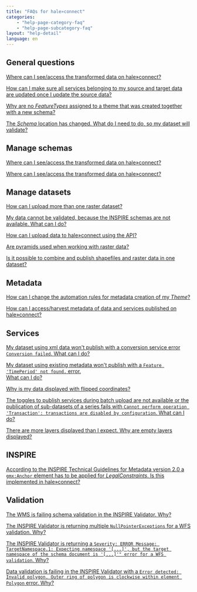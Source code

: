 ```yaml
---
title: "FAQs for hale»connect"
categories:
    - "help-page-category-faq"
    - "help-page-subcategory-faq"
layout: "help-detail"
language: en
---
```


<h2>General questions</h2>
<div className="faq-section-light">
    <p><a href="./faq_hc/faq-hc-general-1">Where can I see/access the transformed data on hale»connect?</a></p>
    <p><a href="./faq_hc/faq-hc-general-2">How can I make sure all services belonging to my source and target data are updated once I update the source data?</a></p>
    <p><a href="./faq_hc/faq-hc-general-3">Why are no <i>FeatureTypes</i> assigned to a theme that was created together with a new schema?</a></p>
    <p><a href="./faq_hc/faq-hc-general-4">The <i>Schema</i> location has changed. What do I need to do, so my dataset will validate?</a></p>
</div>

<h2>Manage schemas</h2>
<div className="faq-section-light">
<p><a href="./faq_hc/-faq-hc-schema-1">Where can I see/access the transformed data on hale»connect?</a></p>
<p><a href="./faq_hc/faq-hc-schema-2">Where can I see/access the transformed data on hale»connect?</a></p>
</div>

<h2>Manage datasets</h2>
<div className="faq-section-light">
    <p><a href="./faq_hc/faq-hc-datasets-1">How can I upload more than one raster dataset?</a></p>
    <p><a href="./faq_hc/faq-hc-datasets-2">My data cannot be validated, because the INSPIRE schemas are not available. What can I do?</a></p>
    <p><a href="./faq_hc/faq-hc-datasets-3">How can I upload data to hale»connect using the API?</a></p>
    <p><a href="./faq_hc/faq-hc-datasets-4">Are pyramids used when working with raster data?</a></p>
    <p><a href="./faq_hc/faq-hc-datasets-5">Is it possible to combine and publish shapefiles and raster data in one dataset?</a></p>
</div>


<h2>Metadata</h2>
<div className="faq-section-light">
    <p><a href="./faq_hc/faq-hc-metadata-1">How can I change the automation rules for metadata creation of my <i>Theme</i>?</a></p>
    <p><a href="./faq_hc/faq-hc-metadata-2">How can I access/harvest metadata of data and services published on hale»connect?</a></p>
</div>


<h2>Services</h2>
<div className="faq-section-light">
    <p><a href="./faq_hc/faq-hc-services-1">My dataset using xml data won't publish with a conversion service error <code>Conversion failed</code>. What can I do?</a></p>
    <p><a href="./faq_hc/faq-hc-services-2">My dataset using existing metadata won't publish with a  <code>Feature 'TimePeriod' not found.</code> error. <br/> What can I do?</a></p>
    <p><a href="./faq_hc/faq-hc-services-3">Why is my data displayed with flipped coordinates?</a></p>
    <p><a href="./faq_hc/faq-hc-services-4">The toggles to publish services during batch upload are not available 
    or the publication of sub-datasets of a series fails with  <code>Cannot perform operation 'Transaction': transactions are disabled by configuration</code>. What can I do?</a></p>
    <p><a href="./faq_hc/faq-hc-services-5">There are more layers displayed than I expect. Why are empty layers displayed?</a></p>
</div>


<h2>INSPIRE</h2>
<div className="faq-section-light">
    <p><a href="./faq_hc/faq-hc-inspire-1">According to the INSPIRE Technical Guidelines for Metadata version 2.0 a <code>gmx:Anchor</code> element has to be applied for <i>LegalConstraints</i>. Is this implemented in hale»connect?</a></p>
</div>


<h2>Validation</h2>
<div className="faq-section-light">
    <p><a href="./faq_hc/faq-hc-validation-1">The WMS is failing schema validation in the INSPIRE Validator. Why?</a></p>
    <p><a href="./faq_hc/faq-hc-validation-2">The INSPIRE Validator is returning multiple <code>NullPointerExceptions</code> for a WFS validation. Why?</a></p>
    <p><a href="./faq_hc/faq-hc-validation-3">The INSPIRE Validator is returning a <code>Severity: ERROR Message: TargetNamespace.1: Expecting namespace '[...]', but the target namespace of the schema document is '[...]'" error for a WFS validation</code>. Why?</a></p>
    <p><a href="./faq_hc/faq-hc-validation-4">Data validation is failing in the INSPIRE Validator with a <code>Error detected: Invalid polygon. Outer ring of polygon is clockwise within element Polygon</code> error. Why?</a></p>
</div>
